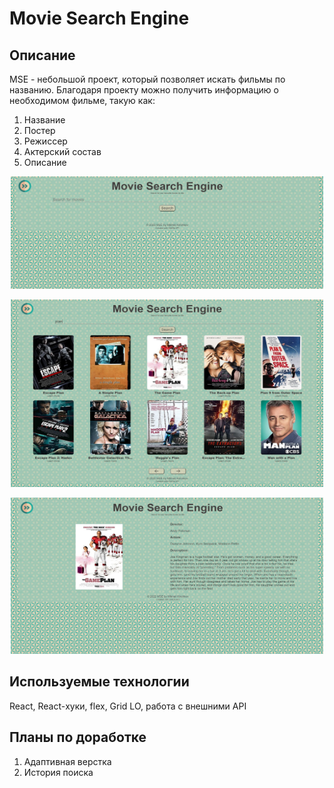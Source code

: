 # Movie Search Engine

## Описание
MSE - небольшой проект, который позволяет искать фильмы по названию.
Благодаря проекту можно получить информацию о необходимом фильме, такую как:
1. Название
2. Постер
3. Режиссер
4. Актерский состав
5. Описание

<p align="center">
  <img src="screenshots/bulk.JPG" height="180" width="500"/>
</p>
<p align="center">
  <img src="screenshots/main.JPG" height="300" width="500"/>
</p>
<p align="center">
  <img src="screenshots/info.JPG" height="250" width="500"/>
</p>

## Используемые технологии
React, React-хуки, flex, Grid LO, работа с внешними API

## Планы по доработке
1. Адаптивная верстка
2. История поиска
